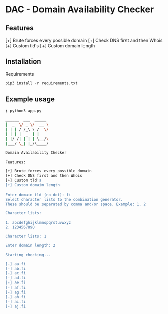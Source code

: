# DAC - Domain Availability Checker

## Features

[+] Brute forces every possible domain
[+] Check DNS first and then Whois
[+] Custom tld's
[+] Custom domain length

## Installation

Requirements

```python
pip3 install -r requirements.txt
```

## Example usage

```bash
❯ python3 app.py

______  ___  _____ 
|  _  \/ _ \/  __ \
| | | / /_\ \ /  \/
| | | |  _  | |    
| |/ /| | | | \__/\
|___/ \_| |_/\____/

Domain Availability Checker

Features:

[+] Brute forces every possible domain
[+] Check DNS first and then Whois
[+] Custom tld's
[+] Custom domain length
    
Enter domain tld (no dot): fi
Select character lists to the combination generator.
These should be separated by comma and/or space. Example: 1, 2

Character lists:

1. abcdefghijklmnopqrstuvwxyz
2. 1234567890

Character lists: 1

Enter domain length: 2

Starting checking...

[-] aa.fi
[-] ab.fi
[-] ac.fi
[-] ad.fi
[-] ae.fi
[-] af.fi
[-] ag.fi
[-] ah.fi
[-] ai.fi
[-] aj.fi

```
